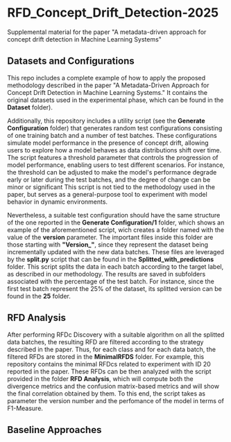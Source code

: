 # RFD_Concept_Drift_Detection-2025
Supplemental material for the paper "A metadata-driven approach for concept drift detection in Machine Learning Systems"

## Datasets and Configurations

This repo includes a complete example of how to apply the proposed methodology described in the paper "A Metadata-Driven Approach for Concept Drift Detection in Machine Learning Systems."
It contains the original datasets used in the experimental phase, which can be found in the **Dataset** folder). 

Additionally, this repository includes a utility script (see the **Generate Configuration** folder) that generates random test configurations consisting of one training batch and a number of test batches. 
These configurations simulate model performance in the presence of concept drift, allowing users to explore how a model behaves as data distributions shift over time. 
The script features a threshold parameter that controls the progression of model performance, enabling users to test different scenarios. 
For instance, the threshold can be adjusted to make the model's performance degrade early or later during the test batches, and the degree of change can be minor or significant
This script is not tied to the methodology used in the paper, but serves as a general-purpose tool to experiment with model behavior in dynamic environments. 

Nevertheless, a suitable test configuration should have the same structure of the one reported
in the **Generate Configuration/1** folder, which shows an example of the aforementioned script, wich creates a folder named with the value of the **version** parameter. 
The important files inside this folder are those starting with **"Version_"**, since they represent the dataset being incrementally updated with the new data batches. These files are leveraged by the **split.py** script that can be found in the **Splitted_with_predictions** folder. This script splits the data in each batch according to the target label, as described in our methodology.
The results are saved in subfolders associated with the percentage of the test batch. For instance, since the first test batch represent the 25% of the dataset, its splitted version can be found in the **25** folder. 

## RFD Analysis
After performing RFDc Discovery with a suitable algorithm on all the splitted data batches, the resulting RFD are filtered according to the strategy described in the paper. Thus, for each class and for each data batch, the filtered RFDs are stored in the
**MinimalRFDS** folder. For example, this repository contains the minimal RFDcs related to experiment with ID 20 reported in the paper. These RFDs can be then analyzed with the script provided in the folder **RFD Analysis**, which will compute both the divergence metrics and the confusion matrix-based metrics and will show the final correlation obtained by them. To this end, the script takes as parameter the version number and the perfomance of the model in terms of F1-Measure. 
  
## Baseline Approaches
